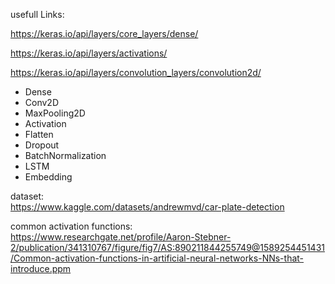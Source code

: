 usefull Links:


https://keras.io/api/layers/core_layers/dense/ <br>


https://keras.io/api/layers/activations/ <br>


https://keras.io/api/layers/convolution_layers/convolution2d/ <br>


-  Dense <br>
-  Conv2D <br>
-  MaxPooling2D <br>
-  Activation <br>
-  Flatten <br>
-  Dropout <br>
-  BatchNormalization <br>
-  LSTM <br>
-  Embedding <br>


dataset:<br>
https://www.kaggle.com/datasets/andrewmvd/car-plate-detection

common activation functions:<br>
https://www.researchgate.net/profile/Aaron-Stebner-2/publication/341310767/figure/fig7/AS:890211844255749@1589254451431/Common-activation-functions-in-artificial-neural-networks-NNs-that-introduce.ppm
